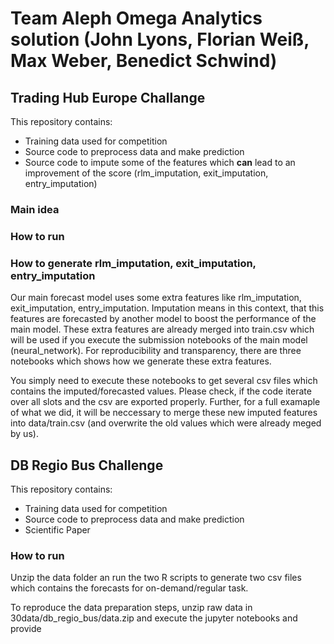 # Team Aleph Omega Analytics solution (John Lyons, Florian Weiß, Max Weber, Benedict Schwind)

## Trading Hub Europe Challange

This repository contains:
- Training data used for competition
- Source code to preprocess data and make prediction
- Source code to impute some of the features which **can** lead to an improvement of the score (rlm_imputation, exit_imputation, entry_imputation)

### Main idea

### How to run

### How to generate rlm_imputation, exit_imputation, entry_imputation

Our main forecast model uses some extra features like rlm_imputation, exit_imputation, entry_imputation.
Imputation means in this context, that this features are forecasted by another model to boost the performance of the main model.
These extra features are already merged into train.csv which will be used if you execute the submission notebooks of the main model (neural_network).
For reproducibility and transparency, there are three notebooks which shows how we generate these extra features. 

You simply need to execute these notebooks to get several csv files which contains the imputed/forecasted values. 
Please check, if the code iterate over all slots and the csv are exported properly. Further, for a full examaple of what we did, 
it will be neccessary to merge these new imputed features into data/train.csv (and overwrite the old values which were already meged by us). 


## DB Regio Bus Challenge 

This repository contains:
- Training data used for competition
- Source code to preprocess data and make prediction
- Scientific Paper

### How to run
Unzip the data folder an run the two R scripts to generate two csv files which contains the forecasts for on-demand/regular task.

To reproduce the data preparation steps, unzip raw data in 30data/db_regio_bus/data.zip and execute the jupyter notebooks and provide
